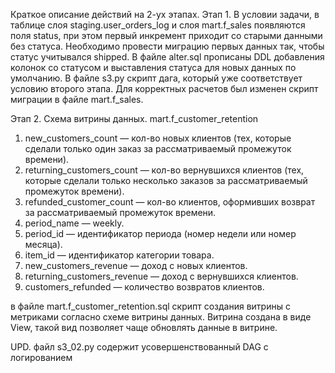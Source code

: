 Краткое описание действий на 2-ух этапах.
Этап 1.
В условии задачи, в таблице слоя staging.user_orders_log и слоя mart.f_sales появляются поля status, при этом первый инкремент приходит со старыми данными без статуса. 
Необходимо провести миграцию первых данных так, чтобы статус учитывался shipped. В файле alter.sql прописаны DDL добавления колонок со статусом и выставления статуса для новых данных по умолчанию. 
В файле s3.py скрипт дага, который уже соответствует условию второго этапа. 
Для корректных расчетов был изменен скрипт миграции в файле mart.f_sales. 

Этап 2. 
Схема витрины данных. 
mart.f_customer_retention
1. new_customers_count — кол-во новых клиентов (тех, которые сделали только один 
заказ за рассматриваемый промежуток времени).
2. returning_customers_count — кол-во вернувшихся клиентов (тех,
которые сделали только несколько заказов за рассматриваемый промежуток времени).
3. refunded_customer_count — кол-во клиентов, оформивших возврат за 
рассматриваемый промежуток времени.
4. period_name — weekly.
5. period_id — идентификатор периода (номер недели или номер месяца).
6. item_id — идентификатор категории товара.
7. new_customers_revenue — доход с новых клиентов.
8. returning_customers_revenue — доход с вернувшихся клиентов.
9. customers_refunded — количество возвратов клиентов.

в файле mart.f_customer_retention.sql 
скрипт создания витрины с метриками согласно схеме витрины данных. 
Витрина создана в виде View, такой вид позволяет чаще обновлять данные в витрине. 

UPD. файл s3_02.py содержит усовершенствованный DAG с логированием
